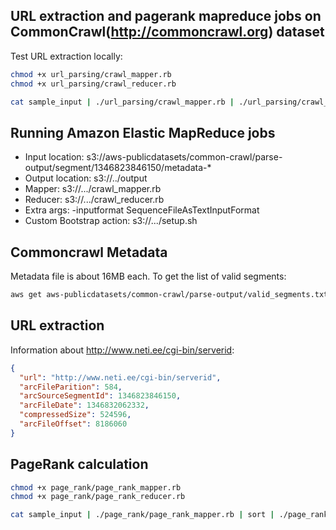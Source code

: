 URL extraction and pagerank mapreduce jobs on CommonCrawl(http://commoncrawl.org) dataset
--

Test URL extraction locally:
```bash
chmod +x url_parsing/crawl_mapper.rb
chmod +x url_parsing/crawl_reducer.rb

cat sample_input | ./url_parsing/crawl_mapper.rb | ./url_parsing/crawl_reducer.rb > result
```

Running Amazon Elastic MapReduce jobs
--
* Input location: s3://aws-publicdatasets/common-crawl/parse-output/segment/1346823846150/metadata-*
* Output location: s3://../output
* Mapper: s3://.../crawl_mapper.rb
* Reducer: s3://.../crawl_reducer.rb
* Extra args: -inputformat SequenceFileAsTextInputFormat
* Custom Bootstrap action: s3://.../setup.sh

Commoncrawl Metadata
--

Metadata file is about 16MB each.
To get the list of valid segments:
```bash
aws get aws-publicdatasets/common-crawl/parse-output/valid_segments.txt
```

URL extraction
--

Information about http://www.neti.ee/cgi-bin/serverid:
```json
{
  "url": "http://www.neti.ee/cgi-bin/serverid",
  "arcFileParition": 584,
  "arcSourceSegmentId": 1346823846150,
  "arcFileDate": 1346832062332,
  "compressedSize": 524596,
  "arcFileOffset": 8186060
}
```

PageRank calculation
--

```bash
chmod +x page_rank/page_rank_mapper.rb
chmod +x page_rank/page_rank_reducer.rb

cat sample_input | ./page_rank/page_rank_mapper.rb | sort | ./page_rank/page_rank_reducer.rb > result
```